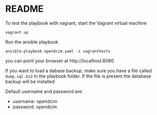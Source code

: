 # README

To test the playbook with vagrant,
start the Vagrant virtual machine

```
vagrant up
```

Run the ansible playbook
```
ansible-playbook opendcim.yaml -i vagranthosts
```
you can point your browser at http://localhost:8080

If you want to load a dabase backup, make sure you have a file called `dump.sql.bz2` in the playbook folder. If the file is present the database backup will be installed

Default username and password are:
 - username: opendcim
 - password: opendcim
